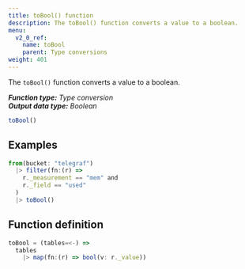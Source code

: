```yaml
---
title: toBool() function
description: The toBool() function converts a value to a boolean.
menu:
  v2_0_ref:
    name: toBool
    parent: Type conversions
weight: 401
---
```


The `toBool()` function converts a value to a boolean.

_**Function type:** Type conversion_  
_**Output data type:** Boolean_

```js
toBool()
```

## Examples
```js
from(bucket: "telegraf")
  |> filter(fn:(r) =>
    r._measurement == "mem" and
    r._field == "used"
  )
  |> toBool()
```

## Function definition
```js
toBool = (tables=<-) =>
  tables
    |> map(fn:(r) => bool(v: r._value))
```
